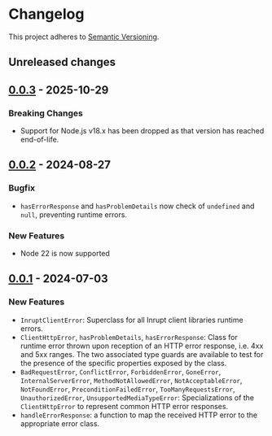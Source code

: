 # Changelog

This project adheres to [Semantic Versioning](http://semver.org/spec/v2.0.0.html).

## Unreleased changes

## [0.0.3](https://github.com/inrupt/solid-client-errors-js/releases/tag/v0.0.3) - 2025-10-29

### Breaking Changes

- Support for Node.js v18.x has been dropped as that version has reached end-of-life.

## [0.0.2](https://github.com/inrupt/solid-client-errors-js/releases/tag/v0.0.2) - 2024-08-27

### Bugfix

- `hasErrorResponse` and `hasProblemDetails` now check of `undefined` and `null`, preventing runtime errors.

### New Features

- Node 22 is now supported

## [0.0.1](https://github.com/inrupt/solid-client-errors-js/releases/tag/v0.0.1) - 2024-07-03

### New Features

- `InruptClientError`: Superclass for all Inrupt client libraries runtime errors.
- `ClientHttpError`, `hasProblemDetails`, `hasErrorResponse`: Class for runtime error
  thrown upon reception of an HTTP error response, i.e. 4xx and 5xx ranges. The two
  associated type guards are available to test for the presence of the specific properties
  exposed by the class.
- `BadRequestError`, `ConflictError`, `ForbiddenError`, `GoneError`, `InternalServerError`,
  `MethodNotAllowedError`, `NotAcceptableError`, `NotFoundError`, `PreconditionFailedError`,
  `TooManyRequestsError`, `UnauthorizedError`, `UnsupportedMediaTypeError`: Specializations
  of the `ClientHttpError` to represent common HTTP error responses.
- `handleErrorResponse`: a function to map the received HTTP error to the appropriate error
  class.
